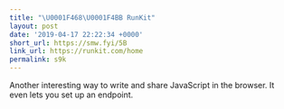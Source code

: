 ```yaml
---
title: "\U0001F468‍\U0001F4BB RunKit"
layout: post
date: '2019-04-17 22:22:34 +0000'
short_url: https://smw.fyi/5B
link_url: https://runkit.com/home
permalink: s9k
---
```

Another interesting way to write and share JavaScript in the browser. It even lets you set up an endpoint.
